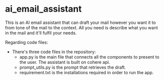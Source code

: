 # ai_email_assistant

This is an AI email assistant that can draft your mail however you want it to from tone of the mail to the context. All you need is describe what you want in the mail and it'll fulfil your needs. 

Regarding code files:
- There's three code files in the repository:
    - app.py is the main file that connects all the components to present to the user. The assistant is built on cohere api. 
    - prompt_utils.py is the prompt that retrieves the draft.
    - requirement.txt is the installations required in order to run the app. 

